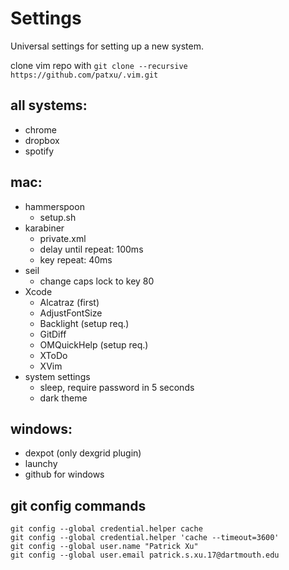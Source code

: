 # Settings

Universal settings for setting up a new system.

clone vim repo with `git clone --recursive https://github.com/patxu/.vim.git`

## all systems:
- chrome  
- dropbox  
- spotify  

## mac:
- hammerspoon   
  - setup.sh
- karabiner   
  - private.xml  
  - delay until repeat: 100ms  
  - key repeat: 40ms  
- seil  
  - change caps lock to key 80  
- Xcode
  - Alcatraz (first)
  - AdjustFontSize
  - Backlight (setup req.)
  - GitDiff
  - OMQuickHelp (setup req.)
  - XToDo
  - XVim
- system settings
  - sleep, require password in 5 seconds
  - dark theme

## windows:
- dexpot (only dexgrid plugin)
- launchy  
- github for windows  

## git config commands
`git config --global credential.helper cache`  
`git config --global credential.helper 'cache --timeout=3600'`  
`git config --global user.name "Patrick Xu"`  
`git config --global user.email patrick.s.xu.17@dartmouth.edu`  
